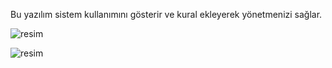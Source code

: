 Bu yazılım sistem kullanımını gösterir ve kural ekleyerek yönetmenizi sağlar.


![resim](https://github.com/user-attachments/assets/0163fdbf-a602-4cf0-9cb1-8f03aa3d75d3)




![resim](https://github.com/user-attachments/assets/a9fac72e-620b-4959-a0ac-16018e999d10)
